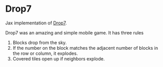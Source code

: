 # Drop7


Jax implementation of [Drop7](https://en.wikipedia.org/wiki/Drop7). 

Drop7 was an amazing and simple mobile game. It has three rules 

1) Blocks drop from the sky.
2) If the number on the block matches the adjacent number of blocks in the row or column, it explodes.
3) Covered tiles open up if neighbors explode.

